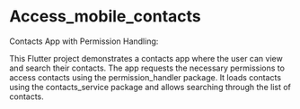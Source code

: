 # Access_mobile_contacts

Contacts App with Permission Handling:

This Flutter project demonstrates a contacts app where the user can view and search their contacts. The app requests the necessary permissions to access contacts using the permission_handler package. It loads contacts using the contacts_service package and allows searching through the list of contacts.
